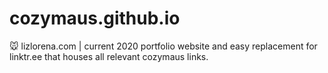 # cozymaus.github.io
🐭 lizlorena.com | current 2020 portfolio website and easy replacement for linktr.ee that houses all relevant cozymaus links.

